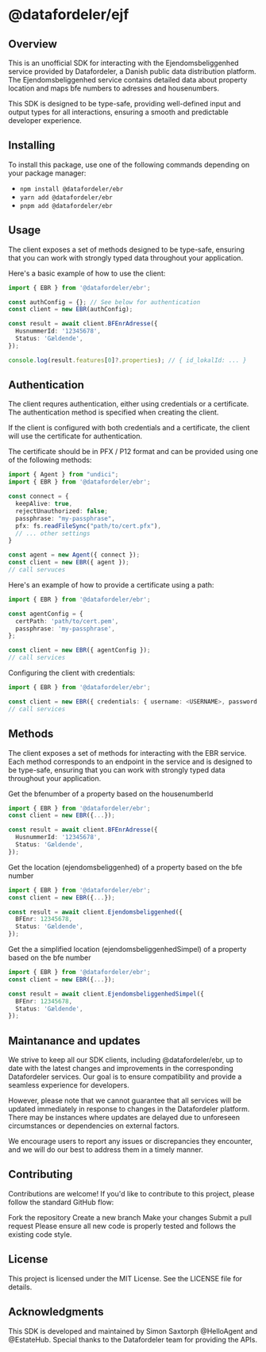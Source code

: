 # @datafordeler/ejf

## Overview

This is an unofficial SDK for interacting with the Ejendomsbeliggenhed service provided by Datafordeler, a Danish public data distribution platform. The Ejendomsbeliggenhed service contains detailed data about property location and maps bfe numbers to adresses and housenumbers.

This SDK is designed to be type-safe, providing well-defined input and output types for all interactions, ensuring a smooth and predictable developer experience.

## Installing

To install this package, use one of the following commands depending on your package manager:

- `npm install @datafordeler/ebr`
- `yarn add @datafordeler/ebr`
- `pnpm add @datafordeler/ebr`

## Usage

The client exposes a set of methods designed to be type-safe, ensuring that you can work with strongly typed data throughout your application.

Here's a basic example of how to use the client:

```typescript
import { EBR } from '@datafordeler/ebr';

const authConfig = {}; // See below for authentication
const client = new EBR(authConfig);

const result = await client.BFEnrAdresse({
  HusnummerId: '12345678',
  Status: 'Gældende',
});

console.log(result.features[0]?.properties); // { id_lokalId: ... }
```

## Authentication

The client requres authentication, either using credentials or a certificate. The authentication method is specified when creating the client.

If the client is configured with both credentials and a certificate, the client will use the certificate for authentication.

The certificate should be in PFX / P12 format and can be provided using one of the following methods:

```typescript
import { Agent } from "undici";
import { EBR } from '@datafordeler/ebr';

const connect = {
  keepAlive: true,
  rejectUnauthorized: false;
  passphrase: "my-passphrase",
  pfx: fs.readFileSync("path/to/cert.pfx"),
  // ... other settings
}

const agent = new Agent({ connect });
const client = new EBR({ agent });
// call servuces
```

Here's an example of how to provide a certificate using a path:

```typescript
import { EBR } from '@datafordeler/ebr';

const agentConfig = {
  certPath: 'path/to/cert.pem',
  passphrase: 'my-passphrase',
};

const client = new EBR({ agentConfig });
// call services
```

Configuring the client with credentials:

```typescript
import { EBR } from '@datafordeler/ebr';

const client = new EBR({ credentials: { username: <USERNAME>, password: <PASSWORD> }, });
// call services
```

## Methods

The client exposes a set of methods for interacting with the EBR service. Each method corresponds to an endpoint in the service and is designed to be type-safe, ensuring that you can work with strongly typed data throughout your application.

Get the bfenumber of a property based on the housenumberId

```typescript
import { EBR } from '@datafordeler/ebr';
const client = new EBR({...});

const result = await client.BFEnrAdresse({
  HusnummerId: '12345678',
  Status: 'Gældende',
});

```

Get the location (ejendomsbeliggenhed) of a property based on the bfe number

```typescript
import { EBR } from '@datafordeler/ebr';
const client = new EBR({...});

const result = await client.Ejendomsbeliggenhed({
  BFEnr: 12345678,
  Status: 'Gældende',
});

```

Get the a simplified location (ejendomsbeliggenhedSimpel) of a property based on the bfe number

```typescript
import { EBR } from '@datafordeler/ebr';
const client = new EBR({...});

const result = await client.EjendomsbeliggenhedSimpel({
  BFEnr: 12345678,
  Status: 'Gældende',
});

```

## Maintanance and updates

We strive to keep all our SDK clients, including @datafordeler/ebr, up to date with the latest changes and improvements in the corresponding Datafordeler services. Our goal is to ensure compatibility and provide a seamless experience for developers.

However, please note that we cannot guarantee that all services will be updated immediately in response to changes in the Datafordeler platform. There may be instances where updates are delayed due to unforeseen circumstances or dependencies on external factors.

We encourage users to report any issues or discrepancies they encounter, and we will do our best to address them in a timely manner.

## Contributing

Contributions are welcome! If you'd like to contribute to this project, please follow the standard GitHub flow:

Fork the repository
Create a new branch
Make your changes
Submit a pull request
Please ensure all new code is properly tested and follows the existing code style.

## License

This project is licensed under the MIT License. See the LICENSE file for details.

## Acknowledgments

This SDK is developed and maintained by Simon Saxtorph @HelloAgent and @EstateHub. Special thanks to the Datafordeler team for providing the APIs.
